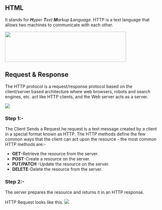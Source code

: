 ## HTML
It stands for _**H**yper **T**ext **M**arkup **L**anguage_. HTTP is a text language that allows two machines to communicate with each other. 


<img src="https://www.w3schools.in/wp-content/uploads/2019/08/http-protocol.jpg" width="400" height="100"/>

## Request & Response

The HTTP protocol is a request/response protocol based on the client/server based architecture where web browsers, robots and search engines, etc. act like HTTP clients, and the Web server acts as a server.

<img src="https://symfony.com/doc/current/_images/xkcd-full.png"/>

### Step 1:-
The Client Sends a Request.he request is a text message created by a client in a special format known as HTTP.
The HTTP methods define the few common ways that the client can act upon the resource - the most common HTTP methods are:-
* **GET**-Retrieve the resource from the server.
* **POST**-Create a resource on the server. 
* **PUT/PATCH** -Update the resource on the server.
* **DELETE**-Delete the resource from the server.

### Step 2:-
The server prepares the resource and returns it in an HTTP response.


HTTP Request looks like this.
<img src="https://gitlab.iotiot.in/newbies/iot-internship-feb-20/module4/uploads/0753dad46945e7acd75388f8f7e7c02d/req1-07.png"/>


